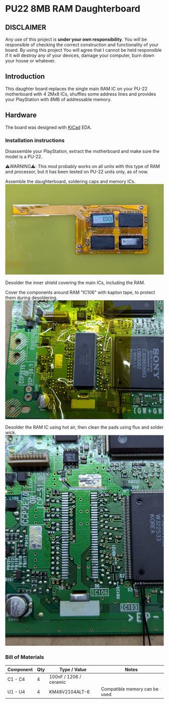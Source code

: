 # PU22 8MB RAM Daughterboard

## DISCLAIMER

Any use of this project is **under your own responsibility**.
You will be responsible of checking the correct construction and functionality of your board.
By using this project You will agree that I cannot be held responsible if it will destroy any of your devices, damage your computer, burn down your house or whatever.

## Introduction

This daughter board replaces the single main RAM IC on your PU-22 motherboard with 4 2Mx8 ICs, shuffles some address lines and provides your PlayStation with 8MB of addressable memory.

## Hardware

The board was designed with [KiCad](https://kicad.org/) EDA.

### Installation instructions

Disassemble your PlayStation, extract the motherboard and make sure the model is a PU-22.

⚠️WARNING⚠️: This mod probably works on all units with this type of RAM and processor, but it has been tested on PU-22 units only, as of now.

Assemble the daughterboard, soldering caps and memory ICs.
![RAM + Kapton around it](pics/00_daughterboard.jpg)

Desolder the inner shield covering the main ICs, including the RAM.

Cover the components around RAM "IC106" with kapton tape, to protect them during desoldering.
![RAM + Kapton around it](pics/01_install_kapton.jpg)

Desolder the RAM IC using hot air, then clean the pads using flux and solder wick.
![RAM desoldered, pads clean](pics/02_install_clean_pads.jpg)


### Bill of Materials

| Component         | Qty | Type / Value                   | Notes                                                    |
| ----------------- | --- | ------------------------------ | -------------------------------------------------------- |
| C1 - C4           |  4  | 100nF / 1206 / ceramic         |                                                          |
| U1 - U4           |  4  | KM48V2104ALT-6                 | Compatible memory can be used                            |